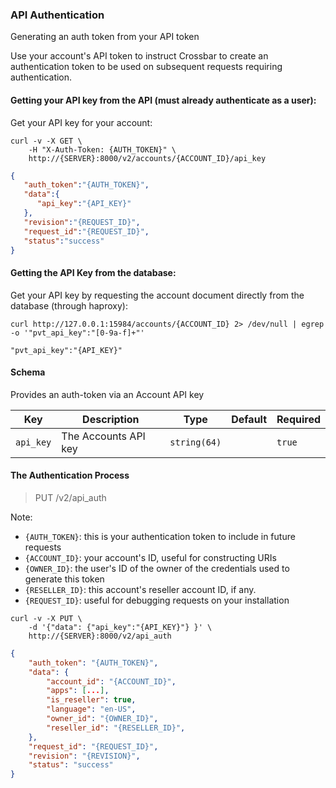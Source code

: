 ### API Authentication

Generating an auth token from your API token

Use your account's API token to instruct Crossbar to create an authentication token to be used on subsequent requests requiring authentication.

#### Getting your API key from the API (must already authenticate as a user):

Get your API key for your account:

```shell
curl -v -X GET \
    -H "X-Auth-Token: {AUTH_TOKEN}" \
    http://{SERVER}:8000/v2/accounts/{ACCOUNT_ID}/api_key
```

```json
{
   "auth_token":"{AUTH_TOKEN}",
   "data":{
      "api_key":"{API_KEY}"
   },
   "revision":"{REQUEST_ID}",
   "request_id":"{REQUEST_ID}",
   "status":"success"
}
```

#### Getting the API Key from the database:

Get your API key by requesting the account document directly from the database (through haproxy):
```shell
curl http://127.0.0.1:15984/accounts/{ACCOUNT_ID} 2> /dev/null | egrep -o '"pvt_api_key":"[0-9a-f]+"'
```


```
"pvt_api_key":"{API_KEY}"
```

#### Schema

Provides an auth-token via an Account API key



Key | Description | Type | Default | Required
--- | ----------- | ---- | ------- | --------
`api_key` | The Accounts API key | `string(64)` |   | `true`



#### The Authentication Process

> PUT /v2/api_auth

Note:

* `{AUTH_TOKEN}`: this is your authentication token to include in future requests
* `{ACCOUNT_ID}`: your account's ID, useful for constructing URIs
* `{OWNER_ID}`: the user's ID of the owner of the credentials used to generate this token
* `{RESELLER_ID}`: this account's reseller account ID, if any.
* `{REQUEST_ID}`: useful for debugging requests on your installation

```shell
curl -v -X PUT \
    -d '{"data": {"api_key":"{API_KEY}"} }' \
    http://{SERVER}:8000/v2/api_auth
```

```json
{
    "auth_token": "{AUTH_TOKEN}",
    "data": {
        "account_id": "{ACCOUNT_ID}",
        "apps": [...],
        "is_reseller": true,
        "language": "en-US",
        "owner_id": "{OWNER_ID}",
        "reseller_id": "{RESELLER_ID}",
    },
    "request_id": "{REQUEST_ID}",
    "revision": "{REVISION}",
    "status": "success"
}
```

